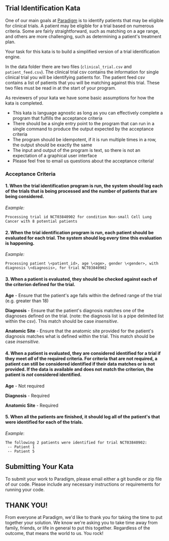 ## Trial Identification Kata

One of our main goals at [Paradigm](https://paradigm.inc) is to identify patients that may be eligible for clinical trials. A patient may be eligible for a trial based on numerous criteria. Some are fairly straightforward, such as matching on a age range, and others are more challenging, such as determining a patient's treatment plan.

Your task for this kata is to build a simplified version of a trial identification engine.

In the data folder there are two files (`clinical_trial.csv` and `patient_feed.csv`). The clinical trial csv contains the information for single clinical trial you will be identifying patients for. The patient feed csv contains a list of patients that you will be matching against this trial. These two files must be read in at the start of your program.

As reviewers of your kata we have some basic assumptions for how the kata is completed. 

- This kata is language agnostic as long as you can effectively complete a program that fulfills the acceptance criteria
- There should be a single entry point to the program that can run in a single command to produce the output expected by the acceptance criteria
- The program should be idempotent, if it is run multiple times in a row, the output should be exactly the same
- The input and output of the program is text, so there is not an expectation of a graphical user interface
- Please feel free to email us questions about the acceptance criteria!

### Acceptance Criteria

#### 1. When the trial identification program is run, the system should log each of the trials that is being processed and the number of patients that are being considered.

_Example:_

```
Processing trial id NCT03840902 for condition Non-small Cell Lung Cancer with 8 potential patients
```

#### 2. When the trial identification program is run, each patient should be evaluated for each trial. The system should log every time this evaluation is happening.

_Example:_
```
Processing patient \<patient_id>, age \<age>, gender \<gender>, with diagnosis \<diagnosis>, for trial NCT03840902
```

#### 3. When a patient is evaluated, they should be checked against each of the criterion defined for the trial.

**Age** - Ensure that the patient's age falls within the defined range of the trial (e.g. greater than 18)

**Diagnosis** - Ensure that the patient's diagnosis matches one of the diagnoses defined on the trial. (note: the diagnosis list is a pipe delimited list within the csv). This match should be case _insensitive_.

**Anatomic Site** - Ensure that the anatomic site provided for the patient's diagnosis matches what is defined within the trial. This match should be case _insensitive_.

#### 4. When a patient is evaluated, they are considered identified for a trial if they meet _all_ of the required criteria. For criteria that are not required, a patient can still be considered identified if their data matches or is not provided. If the data is available and does not match the criterion, the patient is _not_ considered identified.

**Age** - Not required

**Diagnosis** - Required

**Anatomic Site** - Required

#### 5. When all the patients are finished, it should log all of the patient's that were identified for each of the trials.

_Example_:
```
The following 2 patients were identified for trial NCT03840902:
 -- Patient 1
 -- Patient 5
```

## Submitting Your Kata
To submit your work to Paradigm, please email either a git bundle or zip file
of our code. Please include any necessary instructions or requirements for running your code.

## THANK YOU!
From everyone at Paradigm, we'd like to thank you for taking the time to put together your solution. We know we're
asking you to take time away from family, friends, or life in general to put this together. Regardless of the
outcome, that means the world to us. You rock!



